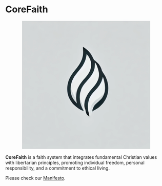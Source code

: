 # CoreFaith

<p align="center"><img src="CoreFaith.webp" width="400" alt="CoreFaith" /></p>

**CoreFaith** is a faith system that integrates fundamental Christian values with libertarian principles, promoting individual freedom, personal responsibility, and a commitment to ethical living. 

Please check our [Manifesto](https://github.com/kul-work/CoreFaith/blob/b3c07df80dab31e96a72d130f8ee94c81bb75159/Manifesto%20of%20the%20CoreFaith.md).

